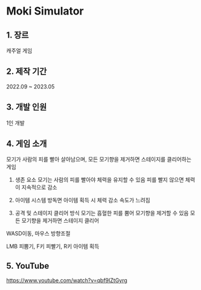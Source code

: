 # Moki Simulator
## 1. 장르 

캐주얼 게임
## 2. 제작 기간 

2022.09 ~ 2023.05
## 3. 개발 인원

1인 개발
## 4. 게임 소개

모기가 사람의 피를 빨아 살아남으며, 모든 모기향을 제거하면 스테이지를 클리어하는 게임

1. 생존 요소
모기는 사람의 피를 빨아야 체력을 유지할 수 있음
피를 빨지 않으면 체력이 지속적으로 감소

3. 아이템 시스템
방독면 아이템 획득 시 체력 감소 속도가 느려짐

4. 공격 및 스테이지 클리어 방식
모기는 흡혈한 피를 뿜어 모기향을 제거할 수 있음
모든 모기향을 제거하면 스테이지 클리어

WASD이동, 마우스 방향조절

LMB 피뿜기, F키 피빨기, R키 아이템 획득

## 5. YouTube
<https://www.youtube.com/watch?v=qbf9IZtGyrg>
